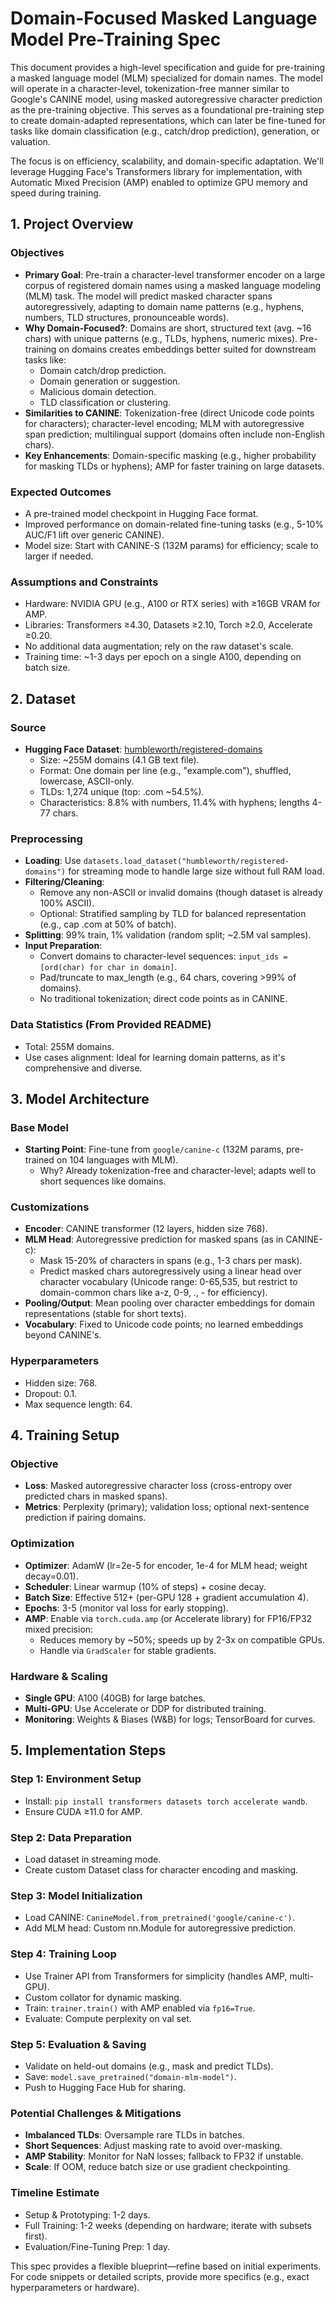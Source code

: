 # Domain-Focused Masked Language Model Pre-Training Spec

This document provides a high-level specification and guide for pre-training a masked language model (MLM) specialized for domain names. The model will operate in a character-level, tokenization-free manner similar to Google's CANINE model, using masked autoregressive character prediction as the pre-training objective. This serves as a foundational pre-training step to create domain-adapted representations, which can later be fine-tuned for tasks like domain classification (e.g., catch/drop prediction), generation, or valuation.

The focus is on efficiency, scalability, and domain-specific adaptation. We'll leverage Hugging Face's Transformers library for implementation, with Automatic Mixed Precision (AMP) enabled to optimize GPU memory and speed during training.

## 1. Project Overview

### Objectives
- **Primary Goal**: Pre-train a character-level transformer encoder on a large corpus of registered domain names using a masked language modeling (MLM) task. The model will predict masked character spans autoregressively, adapting to domain name patterns (e.g., hyphens, numbers, TLD structures, pronounceable words).
- **Why Domain-Focused?**: Domains are short, structured text (avg. ~16 chars) with unique patterns (e.g., TLDs, hyphens, numeric mixes). Pre-training on domains creates embeddings better suited for downstream tasks like:
  - Domain catch/drop prediction.
  - Domain generation or suggestion.
  - Malicious domain detection.
  - TLD classification or clustering.
- **Similarities to CANINE**: Tokenization-free (direct Unicode code points for characters); character-level encoding; MLM with autoregressive span prediction; multilingual support (domains often include non-English chars).
- **Key Enhancements**: Domain-specific masking (e.g., higher probability for masking TLDs or hyphens); AMP for faster training on large datasets.

### Expected Outcomes
- A pre-trained model checkpoint in Hugging Face format.
- Improved performance on domain-related fine-tuning tasks (e.g., 5-10% AUC/F1 lift over generic CANINE).
- Model size: Start with CANINE-S (132M params) for efficiency; scale to larger if needed.

### Assumptions and Constraints
- Hardware: NVIDIA GPU (e.g., A100 or RTX series) with ≥16GB VRAM for AMP.
- Libraries: Transformers ≥4.30, Datasets ≥2.10, Torch ≥2.0, Accelerate ≥0.20.
- No additional data augmentation; rely on the raw dataset's scale.
- Training time: ~1-3 days per epoch on a single A100, depending on batch size.

## 2. Dataset

### Source
- **Hugging Face Dataset**: [humbleworth/registered-domains](https://huggingface.co/datasets/humbleworth/registered-domains)
  - Size: ~255M domains (4.1 GB text file).
  - Format: One domain per line (e.g., "example.com"), shuffled, lowercase, ASCII-only.
  - TLDs: 1,274 unique (top: .com ~54.5%).
  - Characteristics: 8.8% with numbers, 11.4% with hyphens; lengths 4-77 chars.

### Preprocessing
- **Loading**: Use `datasets.load_dataset("humbleworth/registered-domains")` for streaming mode to handle large size without full RAM load.
- **Filtering/Cleaning**:
  - Remove any non-ASCII or invalid domains (though dataset is already 100% ASCII).
  - Optional: Stratified sampling by TLD for balanced representation (e.g., cap .com at 50% of batch).
- **Splitting**: 99% train, 1% validation (random split; ~2.5M val samples).
- **Input Preparation**:
  - Convert domains to character-level sequences: `input_ids = [ord(char) for char in domain]`.
  - Pad/truncate to max_length (e.g., 64 chars, covering >99% of domains).
  - No traditional tokenization; direct code points as in CANINE.

### Data Statistics (From Provided README)
- Total: 255M domains.
- Use cases alignment: Ideal for learning domain patterns, as it's comprehensive and diverse.

## 3. Model Architecture

### Base Model
- **Starting Point**: Fine-tune from `google/canine-c` (132M params, pre-trained on 104 languages with MLM).
  - Why? Already tokenization-free and character-level; adapts well to short sequences like domains.

### Customizations
- **Encoder**: CANINE transformer (12 layers, hidden size 768).
- **MLM Head**: Autoregressive prediction for masked spans (as in CANINE-c):
  - Mask 15-20% of characters in spans (e.g., 1-3 chars per mask).
  - Predict masked chars autoregressively using a linear head over character vocabulary (Unicode range: 0-65,535, but restrict to domain-common chars like a-z, 0-9, ., - for efficiency).
- **Pooling/Output**: Mean pooling over character embeddings for domain representations (stable for short texts).
- **Vocabulary**: Fixed to Unicode code points; no learned embeddings beyond CANINE's.

### Hyperparameters
- Hidden size: 768.
- Dropout: 0.1.
- Max sequence length: 64.

## 4. Training Setup

### Objective
- **Loss**: Masked autoregressive character loss (cross-entropy over predicted chars in masked spans).
- **Metrics**: Perplexity (primary); validation loss; optional next-sentence prediction if pairing domains.

### Optimization
- **Optimizer**: AdamW (lr=2e-5 for encoder, 1e-4 for MLM head; weight decay=0.01).
- **Scheduler**: Linear warmup (10% of steps) + cosine decay.
- **Batch Size**: Effective 512+ (per-GPU 128 + gradient accumulation 4).
- **Epochs**: 3-5 (monitor val loss for early stopping).
- **AMP**: Enable via `torch.cuda.amp` (or Accelerate library) for FP16/FP32 mixed precision:
  - Reduces memory by ~50%; speeds up by 2-3x on compatible GPUs.
  - Handle via `GradScaler` for stable gradients.

### Hardware & Scaling
- **Single GPU**: A100 (40GB) for large batches.
- **Multi-GPU**: Use Accelerate or DDP for distributed training.
- **Monitoring**: Weights & Biases (W&B) for logs; TensorBoard for curves.

## 5. Implementation Steps

### Step 1: Environment Setup
- Install: `pip install transformers datasets torch accelerate wandb`.
- Ensure CUDA ≥11.0 for AMP.

### Step 2: Data Preparation
- Load dataset in streaming mode.
- Create custom Dataset class for character encoding and masking.

### Step 3: Model Initialization
- Load CANINE: `CanineModel.from_pretrained('google/canine-c')`.
- Add MLM head: Custom nn.Module for autoregressive prediction.

### Step 4: Training Loop
- Use Trainer API from Transformers for simplicity (handles AMP, multi-GPU).
- Custom collator for dynamic masking.
- Train: `trainer.train()` with AMP enabled via `fp16=True`.
- Evaluate: Compute perplexity on val set.

### Step 5: Evaluation & Saving
- Validate on held-out domains (e.g., mask and predict TLDs).
- Save: `model.save_pretrained("domain-mlm-model")`.
- Push to Hugging Face Hub for sharing.

### Potential Challenges & Mitigations
- **Imbalanced TLDs**: Oversample rare TLDs in batches.
- **Short Sequences**: Adjust masking rate to avoid over-masking.
- **AMP Stability**: Monitor for NaN losses; fallback to FP32 if unstable.
- **Scale**: If OOM, reduce batch size or use gradient checkpointing.

### Timeline Estimate
- Setup & Prototyping: 1-2 days.
- Full Training: 1-2 weeks (depending on hardware; iterate with subsets first).
- Evaluation/Fine-Tuning Prep: 1 day.

This spec provides a flexible blueprint—refine based on initial experiments. For code snippets or detailed scripts, provide more specifics (e.g., exact hyperparameters or hardware).
